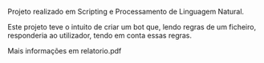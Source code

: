 Projeto realizado em Scripting e Processamento de Linguagem Natural.  

Este projeto teve o intuito de criar um bot que, lendo regras de um ficheiro, responderia ao utilizador, tendo em conta essas regras.  

Mais informações em relatorio.pdf